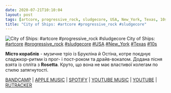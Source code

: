 ```yaml
---
date: 2020-07-21T10:10:04
layout: post
tags: [artcore, progressive_rock, sludgecore, USA, New_York, Texas, 10s]
title: "City of Ships: #artcore #progressive_rock #sludgecore"
---
```

![City of Ships: #artcore #progressive_rock #sludgecore](/assets/photos/photo_1025@21-07-2020_10-10-04.jpg)
City of Ships: [#artcore](/tags/#artcore) [#progressive_rock](/tags/#progressive_rock) [#sludgecore](/tags/#sludgecore) [#USA](/tags/#USA) [#New_York](/tags/#New_York) [#Texas](/tags/#Texas) [#10s](/tags/#10s)

**Місто кораблів** - музичне тріо із Брукліна й Остіна, котре поєднує сладжкор-ритми із прог- і пост-роком та драйв-вокалом. Додана пісня взята із спліта з **Rosetta**. Круто, що вона не має властивої колегам по стилю затягнутості.

[BANDCAMP](https://birdsrobe.bandcamp.com/album/city-of-ships-rosetta-split-ep) | [APPLE MUSIC](https://music.apple.com/ru/album/city-of-ships-rosetta/548665248) | [SPOTIFY](https://open.spotify.com/album/7jw0UjF9UkSfobI92GBZf7) | [YOUTUBE MUSIC](https://music.youtube.com/playlist?list=OLAK5uy_lnzArUiebbiSuuCk5TEm1ayT2X2uqqRqw) | [YOUTUBE](https://www.youtube.com/playlist?list=OLAK5uy_mfsteZ3uFtwHZ7WpS8_sNDGtEvzROiKeY) | [RUTRACKER](https://rutracker.org/forum/viewtopic.php?t=5563792)